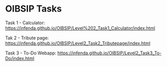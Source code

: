 # OIBSIP Tasks

Task 1 - Calculator: https://infenda.github.io/OIBSIP/Level%202_Task1_Calculator/index.html

Tak 2 - Tribute page: https://infenda.github.io/OIBSIP/Level2_Task2_Tributepage/index.html

Task 3 - To-Do Webapp: https://infenda.github.io/OIBSIP/Level2_Task3_To-Do/index.html



